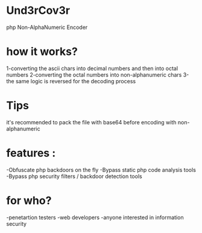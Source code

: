# Und3rCov3r
php Non-AlphaNumeric Encoder

how it works?
==========
1-converting the ascii chars into decimal numbers and then into octal numbers 
2-converting the octal numbers into non-alphanumeric chars
3-the same logic is reversed for the decoding process 

Tips
====
it's recommended to pack the file with base64 
before encoding  with non-alphanumeric

features :
=========
-Obfuscate php backdoors on the fly 
-Bypass static php code analysis tools
-Bypass php security filters / backdoor detection tools

for who? 
=======
-penetartion testers
-web developers
-anyone interested in information security
 
